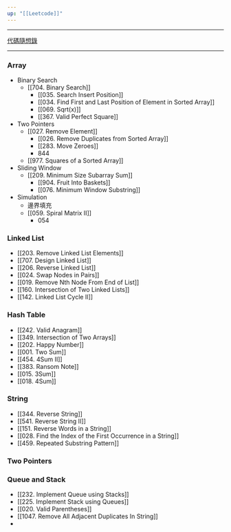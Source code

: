 ```yaml
---
up: "[[Leetcode]]"
---
```

--- 
[代碼隨想錄](https://programmercarl.com)  

---
### Array
- Binary Search
	- [[704. Binary Search]]
		- [[035. Search Insert Position]]
		- [[034. Find First and Last Position of Element in Sorted Array]]
		- [[069. Sqrt(x)]]
		- [[367. Valid Perfect Square]]
- Two Pointers
	- [[027. Remove Element]]
		- [[026. Remove Duplicates from Sorted Array]]
		- [[283. Move Zeroes]]
		- 844
	- [[977. Squares of a Sorted Array]]
- Sliding Window
	- [[209. Minimum Size Subarray Sum]]
		- [[904. Fruit Into Baskets]]
		- [[076. Minimum Window Substring]]
- Simulation
	- 邊界填充
	- [[059. Spiral Matrix II]]
		- 054
### Linked List
- [[203. Remove Linked List Elements]]
- [[707. Design Linked List]]
- [[206. Reverse Linked List]]
- [[024. Swap Nodes in Pairs]]
- [[019. Remove Nth Node From End of List]]
- [[160. Intersection of Two Linked Lists]]
- [[142. Linked List Cycle II]]
### Hash Table
- [[242. Valid Anagram]]
- [[349. Intersection of Two Arrays]]
- [[202. Happy Number]]
- [[001. Two Sum]]
- [[454. 4Sum II]]
- [[383. Ransom Note]]
- [[015. 3Sum]]
- [[018. 4Sum]]
### String
- [[344. Reverse String]]
- [[541. Reverse String II]]
- [[151. Reverse Words in a String]]
- [[028. Find the Index of the First Occurrence in a String]]
- [[459. Repeated Substring Pattern]]
### Two Pointers

### Queue and Stack
- [[232. Implement Queue using Stacks]]
- [[225. Implement Stack using Queues]]
- [[020. Valid Parentheses]]
- [[1047. Remove All Adjacent Duplicates In String]]
- 